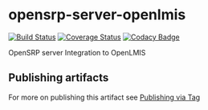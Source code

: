 # opensrp-server-openlmis
[![Build Status](https://travis-ci.org/OpenSRP/opensrp-server-openlmis.svg?branch=master)](https://travis-ci.org/OpenSRP/opensrp-server-openlmis) [![Coverage Status](https://coveralls.io/repos/github/opensrp/opensrp-server-openlmis/badge.svg)](https://coveralls.io/github/opensrp/opensrp-server-openlmis) [![Codacy Badge](https://app.codacy.com/project/badge/Grade/a6c25654fa254119979f1ed3b70d08e5)](https://www.codacy.com/gh/OpenSRP/opensrp-server-openlmis?utm_source=github.com&amp;utm_medium=referral&amp;utm_content=OpenSRP/opensrp-server-openlmis&amp;utm_campaign=Badge_Grade)

OpenSRP server Integration to OpenLMIS

## Publishing artifacts

For more on publishing this artifact see [Publishing via Tag](https://smartregister.atlassian.net/wiki/spaces/Documentation/pages/3013902337/How+to+set+up+Server+Library+artifact+CI+CD+on+Github#Publishing-via-TAG)
